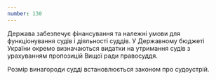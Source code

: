 ```yaml
---
number: 130
---
```


Держава забезпечує фінансування та належні умови для функціонування судів і діяльності суддів. У Державному бюджеті
України окремо визначаються видатки на утримання судів з урахуванням пропозицій Вищої ради правосуддя.

Розмір винагороди судді встановлюється законом про судоустрій.

